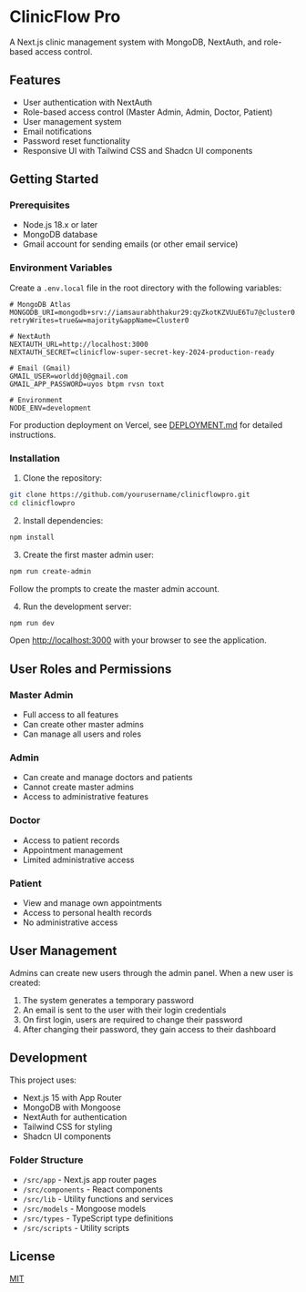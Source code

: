 # ClinicFlow Pro

A Next.js clinic management system with MongoDB, NextAuth, and role-based access control.

## Features

- User authentication with NextAuth
- Role-based access control (Master Admin, Admin, Doctor, Patient)
- User management system
- Email notifications
- Password reset functionality
- Responsive UI with Tailwind CSS and Shadcn UI components

## Getting Started

### Prerequisites

- Node.js 18.x or later
- MongoDB database
- Gmail account for sending emails (or other email service)

### Environment Variables

Create a `.env.local` file in the root directory with the following variables:

```
# MongoDB Atlas
MONGODB_URI=mongodb+srv://iamsaurabhthakur29:qyZkotKZVUuE6Tu7@cluster0.l69za6n.mongodb.net/docudocflask?retryWrites=true&w=majority&appName=Cluster0

# NextAuth
NEXTAUTH_URL=http://localhost:3000
NEXTAUTH_SECRET=clinicflow-super-secret-key-2024-production-ready

# Email (Gmail)
GMAIL_USER=worlddj0@gmail.com
GMAIL_APP_PASSWORD=uyos btpm rvsn toxt

# Environment
NODE_ENV=development
```

For production deployment on Vercel, see [DEPLOYMENT.md](./DEPLOYMENT.md) for detailed instructions.

### Installation

1. Clone the repository:

```bash
git clone https://github.com/yourusername/clinicflowpro.git
cd clinicflowpro
```

2. Install dependencies:

```bash
npm install
```

3. Create the first master admin user:

```bash
npm run create-admin
```

Follow the prompts to create the master admin account.

4. Run the development server:

```bash
npm run dev
```

Open [http://localhost:3000](http://localhost:3000) with your browser to see the application.

## User Roles and Permissions

### Master Admin
- Full access to all features
- Can create other master admins
- Can manage all users and roles

### Admin
- Can create and manage doctors and patients
- Cannot create master admins
- Access to administrative features

### Doctor
- Access to patient records
- Appointment management
- Limited administrative access

### Patient
- View and manage own appointments
- Access to personal health records
- No administrative access

## User Management

Admins can create new users through the admin panel. When a new user is created:

1. The system generates a temporary password
2. An email is sent to the user with their login credentials
3. On first login, users are required to change their password
4. After changing their password, they gain access to their dashboard

## Development

This project uses:

- Next.js 15 with App Router
- MongoDB with Mongoose
- NextAuth for authentication
- Tailwind CSS for styling
- Shadcn UI components

### Folder Structure

- `/src/app` - Next.js app router pages
- `/src/components` - React components
- `/src/lib` - Utility functions and services
- `/src/models` - Mongoose models
- `/src/types` - TypeScript type definitions
- `/src/scripts` - Utility scripts

## License

[MIT](LICENSE)